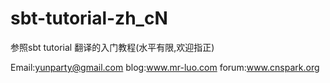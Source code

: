 sbt-tutorial-zh_cN
==================

参照sbt tutorial 翻译的入门教程(水平有限,欢迎指正)

Email:yunparty@gmail.com
blog:www.mr-luo.com
forum:www.cnspark.org


